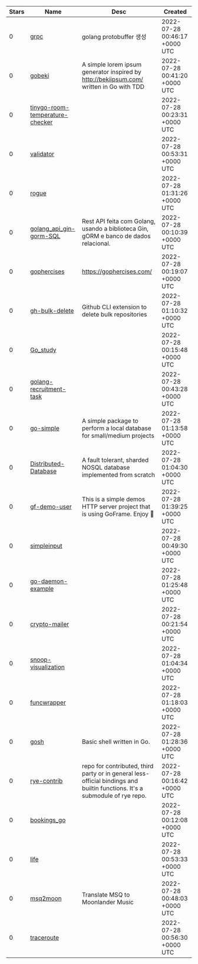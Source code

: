 | Stars | Name | Desc | Created | 
| ----- | ------- | ------------- | ------------- |
| 0 | [grpc](https://github.com/mingoochoi/grpc) | golang protobuffer 생성 | 2022-07-28 00:46:17 +0000 UTC |
| 0 | [gobeki](https://github.com/jettandres/gobeki) | A simple lorem ipsum generator inspired by http://bekiipsum.com/ written in Go with TDD | 2022-07-28 00:41:20 +0000 UTC |
| 0 | [tinygo-room-temperature-checker](https://github.com/FerencoVonMatterhorn/tinygo-room-temperature-checker) |  | 2022-07-28 00:23:31 +0000 UTC |
| 0 | [validator](https://github.com/goodluckxu-go/validator) |  | 2022-07-28 00:53:31 +0000 UTC |
| 0 | [rogue](https://github.com/rjv717/rogue) |  | 2022-07-28 01:31:26 +0000 UTC |
| 0 | [golang_api_gin-gorm-SQL](https://github.com/ricardo12377/golang_api_gin-gorm-SQL) | Rest API feita com Golang, usando a biblioteca Gin, gORM e banco de dados relacional. | 2022-07-28 00:10:39 +0000 UTC |
| 0 | [gophercises](https://github.com/njk112/gophercises) | https://gophercises.com/ | 2022-07-28 00:19:07 +0000 UTC |
| 0 | [gh-bulk-delete](https://github.com/mahmudz/gh-bulk-delete) | Github CLI extension to delete bulk repositories | 2022-07-28 01:10:32 +0000 UTC |
| 0 | [Go_study](https://github.com/yanliu133/Go_study) |  | 2022-07-28 00:15:48 +0000 UTC |
| 0 | [golang-recruitment-task](https://github.com/sknera/golang-recruitment-task) |  | 2022-07-28 00:43:28 +0000 UTC |
| 0 | [go-simple](https://github.com/End313234/go-simple) | A simple package to perform a local database for small/medium projects | 2022-07-28 01:13:58 +0000 UTC |
| 0 | [Distributed-Database](https://github.com/Aryan77/Distributed-Database) | A fault tolerant, sharded NOSQL database implemented from scratch | 2022-07-28 01:04:30 +0000 UTC |
| 0 | [gf-demo-user](https://github.com/wooyang2018/gf-demo-user) | This is a simple demos HTTP server project that is using GoFrame. Enjoy 💖 | 2022-07-28 01:39:25 +0000 UTC |
| 0 | [simpleinput](https://github.com/RedaGhoussoub/simpleinput) |  | 2022-07-28 00:49:30 +0000 UTC |
| 0 | [go-daemon-example](https://github.com/100to-dev/go-daemon-example) |  | 2022-07-28 01:25:48 +0000 UTC |
| 0 | [crypto-mailer](https://github.com/fabl3ss/crypto-mailer) |  | 2022-07-28 00:21:54 +0000 UTC |
| 0 | [snoop-visualization](https://github.com/yuhengfdada/snoop-visualization) |  | 2022-07-28 01:04:34 +0000 UTC |
| 0 | [funcwrapper](https://github.com/evilmerchant/funcwrapper) |  | 2022-07-28 01:18:03 +0000 UTC |
| 0 | [gosh](https://github.com/electrikmilk/gosh) | Basic shell written in Go. | 2022-07-28 01:28:36 +0000 UTC |
| 0 | [rye-contrib](https://github.com/refaktor/rye-contrib) | repo for contributed, third party or in general less-official bindings and builtin functions. It's a submodule of rye repo. | 2022-07-28 00:16:42 +0000 UTC |
| 0 | [bookings_go](https://github.com/ggentile/bookings_go) |  | 2022-07-28 00:12:08 +0000 UTC |
| 0 | [life](https://github.com/nitinsavant/life) |  | 2022-07-28 00:53:33 +0000 UTC |
| 0 | [msq2moon](https://github.com/jwhett/msq2moon) | Translate MSQ to Moonlander Music | 2022-07-28 00:48:03 +0000 UTC |
| 0 | [traceroute](https://github.com/ahmadateya/traceroute) |  | 2022-07-28 00:56:30 +0000 UTC |

